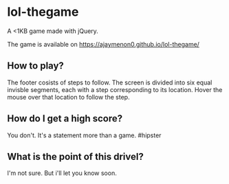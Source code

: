 # lol-thegame
A &lt;1KB game made with jQuery.

The game is available on https://ajaymenon0.github.io/lol-thegame/

## How to play?
The footer cosists of steps to follow.
The screen is divided into six equal invisble segments, each with a step corresponding to its location.
Hover the mouse over that location to follow the step.

## How do I get a high score?
You don't. It's a statement more than a game. #hipster

## What is the point of this drivel?
I'm not sure. But i'll let you know soon.
